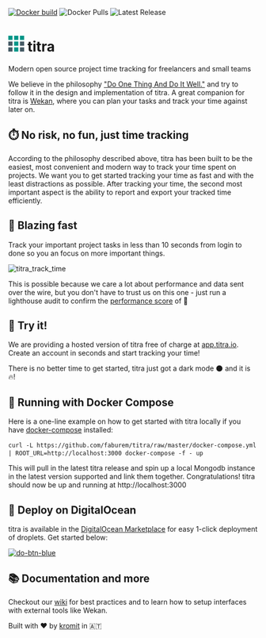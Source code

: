[![Docker build](https://github.com/kromitgmbh/titra/actions/workflows/push.yml/badge.svg)](https://github.com/kromitgmbh/titra/actions/workflows/push.yml) ![Docker Pulls](https://badgen.net/docker/pulls/kromit/titra) ![Latest Release](https://img.shields.io/github/v/release/kromitgmbh/titra.svg)


# ![titra logo](public/favicons/favicon-32x32.png) titra
Modern open source project time tracking for freelancers and small teams

We believe in the philosophy ["Do One Thing And Do It Well."](https://en.wikipedia.org/wiki/Unix_philosophy#Do_One_Thing_and_Do_It_Well) and try to follow it in the design and implementation of titra. A great companion for titra is [Wekan](https://wekan.github.io/), where you can plan your tasks and track your time against later on.

## ⏱️ No risk, no fun, just time tracking
According to the philosophy described above, titra has been built to be the easiest, most convenient and modern way to track your time spent on projects. We want you to get started tracking your time as fast and with the least distractions as possible. After tracking your time, the second most important aspect is the ability to report and export your tracked time efficiently.

## 🚀 Blazing fast
Track your important project tasks in less than 10 seconds from login to done so you an focus on more important things.

![titra_track_time](https://github.com/kromitgmbh/titra/assets/11456790/c22d850e-d9de-4452-b9e0-a029d35acd89)

This is possible because we care a lot about performance and data sent over the wire, but you don't have to trust us on this one - just run a lighthouse audit to confirm the [performance score](https://github.com/kromitgmbh/titra/assets/11456790/84f26959-0000-40d4-a85c-4e968b1237f2) of 💯

## 👀 Try it!
We are providing a hosted version of titra free of charge at [app.titra.io](https://app.titra.io). Create an account in seconds and start tracking your time!

There is no better time to get started, titra just got a dark mode 🌑 and it is 🔥!

## 🐳 Running with Docker Compose
Here is a one-line example on how to get started with titra locally if you have [docker-compose](https://docs.docker.com/compose/) installed:
```
curl -L https://github.com/faburem/titra/raw/master/docker-compose.yml | ROOT_URL=http://localhost:3000 docker-compose -f - up
```

This will pull in the latest titra release and spin up a local Mongodb instance in the latest version supported and link them together.
Congratulations! titra should now be up and running at http://localhost:3000

## 🚚 Deploy on DigitalOcean
titra is available in the [DigitalOcean Marketplace](https://marketplace.digitalocean.com/apps/titra?refcode=bc1d2516c8d2) for easy 1-click deployment of droplets. Get started below:

[![do-btn-blue](https://user-images.githubusercontent.com/11456790/74553033-c9399f80-4f56-11ea-9f9f-6f1ac4af50ce.png)](https://marketplace.digitalocean.com/apps/titra?refcode=bc1d2516c8d2&action=deploy)


## 📚 Documentation and more
Checkout our [wiki](https://wiki.titra.io) for best practices and to learn how to setup interfaces with external tools like Wekan.



Built with ❤️ by [kromit](https://kromit.at) in 🇦🇹
